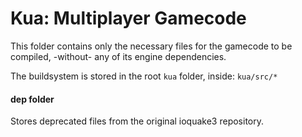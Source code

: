 # Kua: Multiplayer Gamecode
This folder contains only the necessary files for the gamecode to be compiled, -without- any of its engine dependencies.  

The buildsystem is stored in the root `kua` folder, inside: `kua/src/*`

#### dep folder
Stores deprecated files from the original ioquake3 repository.

